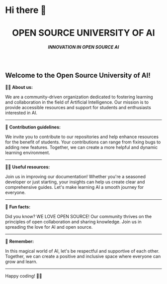 # Hi there 👋
<h1 align='center'>OPEN SOURCE UNIVERSITY OF AI</h1>
<h5 align='center'>INNOVATION IN OPEN SOURCE AI</h5>

<br>

Welcome to the Open Source University of AI!
---

🙋‍♀️ **About us:**

We are a community-driven organization dedicated to fostering learning and collaboration in the field of Artificial Intelligence. Our mission is to provide accessible resources and support for students and enthusiasts interested in AI.

---

🌈 **Contribution guidelines:**

We invite you to contribute to our repositories and help enhance resources for the benefit of students. Your contributions can range from fixing bugs to adding new features. Together, we can create a more helpful and dynamic learning environment.

---

👩‍💻 **Useful resources:**

Join us in improving our documentation! Whether you're a seasoned developer or just starting, your insights can help us create clear and comprehensive guides. Let's make learning AI a smooth journey for everyone.

---

🍿 **Fun facts:**

Did you know? WE LOVE OPEN SOURCE! Our community thrives on the principles of open collaboration and sharing knowledge. Join us in spreading the love for AI and open source.

---

🧙 **Remember:**

In this magical world of AI, let's be respectful and supportive of each other. Together, we can create a positive and inclusive space where everyone can grow and learn.

---

Happy coding! 🚀✨
